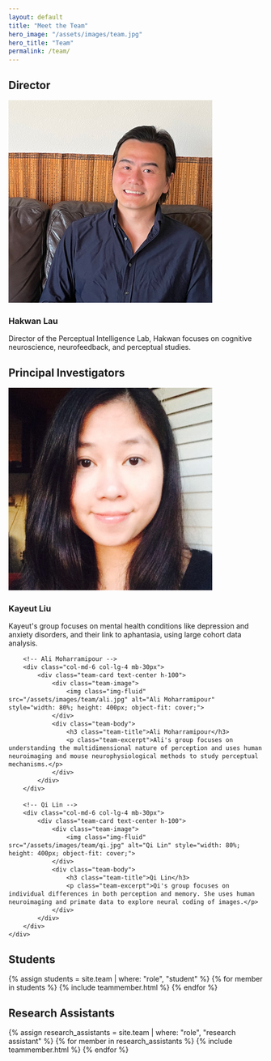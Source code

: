 ```yaml
---
layout: default
title: "Meet the Team"
hero_image: "/assets/images/team.jpg"
hero_title: "Team"
permalink: /team/
---
```


<!-- Director Section -->
<section class="team-section">
    <div class="section-title">
        <h2><span>Director</span></h2>
    </div>
    <div class="row justify-content-center">
        <!-- Hardcoded Director Section -->
        <div class="col-md-6 col-lg-4 mb-30px">
            <div class="team-card text-center  h-100">
                <div class="team-image">
                    <img class="img-fluid" src="/assets/images/team/hakwan.jpg" alt="Hakwan Lau" style="width: 80%; height: 400px; object-fit: cover;">
                </div>
                <div class="team-body">
                    <h3 class="team-title">Hakwan Lau</h3>
                    <p class="team-excerpt">Director of the Perceptual Intelligence Lab, Hakwan focuses on cognitive neuroscience, neurofeedback, and perceptual studies.</p>
                </div>
            </div>
        </div>
    </div>
</section>

<!-- Principal Investigators Section -->
<section class="team-section">
    <div class="section-title">
        <h2><span>Principal Investigators</span></h2>
    </div>
    <div class="row justify-content-center">
        <!-- Kayuet Liu -->
        <div class="col-md-6 col-lg-4 mb-30px">
            <div class="team-card text-center h-100">
                <div class="team-image">
                    <img class="img-fluid" src="/assets/images/team/kayuet.jpg" alt="Kayeut Liu" style="width: 80%; height: 400px; object-fit: cover;">
                </div>
                <div class="team-body">
                    <h3 class="team-title">Kayeut Liu</h3>
                    <p class="team-excerpt">Kayeut's group focuses on mental health conditions like depression and anxiety disorders, and their link to aphantasia, using large cohort data analysis.</p>
                </div>
            </div>
        </div>

        <!-- Ali Moharramipour -->
        <div class="col-md-6 col-lg-4 mb-30px">
            <div class="team-card text-center h-100">
                <div class="team-image">
                    <img class="img-fluid" src="/assets/images/team/ali.jpg" alt="Ali Moharramipour" style="width: 80%; height: 400px; object-fit: cover;">
                </div>
                <div class="team-body">
                    <h3 class="team-title">Ali Moharramipour</h3>
                    <p class="team-excerpt">Ali's group focuses on understanding the multidimensional nature of perception and uses human neuroimaging and mouse neurophysiological methods to study perceptual mechanisms.</p>
                </div>
            </div>
        </div>

        <!-- Qi Lin -->
        <div class="col-md-6 col-lg-4 mb-30px">
            <div class="team-card text-center h-100">
                <div class="team-image">
                    <img class="img-fluid" src="/assets/images/team/qi.jpg" alt="Qi Lin" style="width: 80%; height: 400px; object-fit: cover;">
                </div>
                <div class="team-body">
                    <h3 class="team-title">Qi Lin</h3>
                    <p class="team-excerpt">Qi's group focuses on individual differences in both perception and memory. She uses human neuroimaging and primate data to explore neural coding of images.</p>
                </div>
            </div>
        </div>
    </div>
</section>

<!-- Students Section -->
<section class="team-section">
    <div class="section-title">
        <h2><span>Students</span></h2>
    </div>
    <div class="row">
        {% assign students = site.team | where: "role", "student" %}
        {% for member in students %}
            {% include teammember.html %}
        {% endfor %}
    </div>
</section>

<!-- Research Assistants Section -->
<section class="team-section">
    <div class="section-title">
        <h2><span>Research Assistants</span></h2>
    </div>
    <div class="row">
        {% assign research_assistants = site.team | where: "role", "research assistant" %}
        {% for member in research_assistants %}
            {% include teammember.html %}
        {% endfor %}
    </div>
</section>